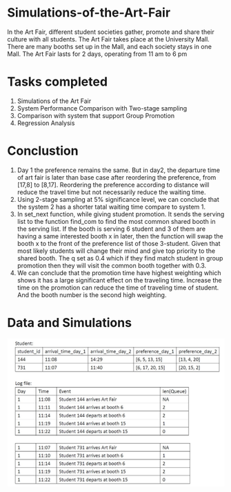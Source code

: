 # Simulations-of-the-Art-Fair
In  the  Art  Fair,  different  student  societies  gather,  promote  and  share  their  culture  with all  students.  The  Art  Fair  takes  place  at  the  University  Mall.  There  are  many  booths  set  up  in the  Mall,  and  each  society  stays  in  one  Mall.  The  Art  Fair  lasts  for  2  days,  operating  from  11 am to  6  pm

# Tasks completed
1.  Simulations of the Art Fair
2.  System Performance Comparison with Two-stage sampling 
3.  Comparison with system that support Group Promotion
4.  Regression Analysis 


# Conclustion
1.  Day 1 the preference remains the same. But in day2, the departure time of art fair is later than base case after reordering the preference, from [17,8] to [8,17]. Reordering the preference according to distance will reduce the travel time but not necessarily reduce the waiting time.
2.  Using 2-stage sampling at 5% significance level, we can conclude that the system 2 has a shorter tatal waiting time compare to system 1.
3.  In set_next function, while giving student promotion. It sends the serving list to the function find_com to find the most common shared booth in the serving list. If the booth is serving 6 student and 3 of them are having a same interested booth x in later, then the function will swap the booth x to the front of the preference list of those 3-student. Given that most likely students will change their mind and give top priority to the shared booth. The q set as 0.4 which if they find match student in group promotion then they will visit the common booth together with 0.3.
4.  We can conclude that the promotion time have highest weighting which shows it has a large significant effect on the traveling time. Increase the time on the promotion can reduce the time of traveling time of student. And the booth number is the second high weighting.

# Data and Simulations
<img src="data/Annotation%202022-06-15%20191226.jpg" class="center">
